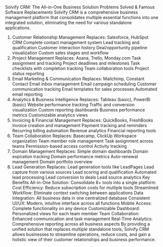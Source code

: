 Solvify CRM: The All-in-One Business Solution
Problems Solved & Famous Software Replacements
Solvify CRM is a comprehensive business management platform that consolidates multiple essential functions into one integrated solution, eliminating the need for various standalone applications.
1. Customer Relationship Management
Replaces: Salesforce, HubSpot CRM
Complete contact management system
Lead tracking and qualification
Customer interaction history
Deal/opportunity pipeline visualization
Custom sales stages and workflow
2. Project Management
Replaces: Asana, Trello, Monday.com
Task assignment and tracking
Project deadlines and milestones
Task checklists with completion tracking
Team collaboration tools
Project status reporting
3. Email Marketing & Communication
Replaces: Mailchimp, Constant Contact
Email inbox management
Email campaign scheduling
Customer communication tracking
Email templates for sales processes
Automated email reporting
4. Analytics & Business Intelligence
Replaces: Tableau (basic), PowerBI (basic)
Website performance tracking
Traffic and conversion visualization
Custom reporting dashboards
Business performance metrics
Customizable analytics views
5. Invoicing & Financial Management
Replaces: QuickBooks, FreshBooks
Invoice creation and management
Payment tracking and reminders
Recurring billing automation
Revenue analytics
Financial reporting tools
6. Team Collaboration
Replaces: Basecamp, ClickUp
Workspace organization
Team member role management
Task assignment across teams
Permission-based access control
Activity tracking
7. Domain Management
Replaces: Simple domain dashboards
Domain expiration tracking
Domain performance metrics
Auto-renewal management
Domain portfolio overview
8. Lead Generation
Replaces: Lead generation tools like LeadPages
Lead capture from various sources
Lead scoring and qualification
Automated lead processing
Lead conversion to deals
Lead source analytics
Key Benefits
All-in-One Solution: Consolidate 8+ tools into a single platform
Cost Efficiency: Reduce subscription costs for multiple tools
Streamlined Workflow: Eliminate context switching between applications
Data Integration: All business data in one centralized database
Consistent UI/UX: Modern, intuitive interface across all functions
Mobile Access: Complete functionality on any device
Customizable Dashboard: Personalized views for each team member
Team Collaboration: Enhanced communication and task management
Real-Time Analytics: Comprehensive reporting across all business aspects
By providing a unified solution that replaces multiple standalone tools, Solvify CRM allows businesses to streamline operations, reduce costs, and gain a holistic view of their customer relationships and business performance.